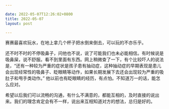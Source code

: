 ```yaml
---

date: 2022-05-07T12:26:02+0800
title: 2022-05-07
layout: post

---
```


赛赛最喜欢玩水，在地上拿几个杯子把水倒来倒去，可以玩的不亦乐乎。

还不时不时的不停吸鼻子，问他也不说，说了可能我们也未必能相信。有时候说是吸鼻屎，说不舒服。看不到里面有东西。网上稍微查了一下，有个比较吓人的说法是，“还有一种较为严重的症状是孩子患有抽动症，这种抽动症的早期表现是患儿会出现经常性的吸鼻子、眨眼睛等动作，如果长期发展下去还会出现较为严重的吸肚子和甩手类动作。”
他以前也有眨眼睛的经历，有点怕。不知道万一的话，能怎么应对。

希望以后我们可以流畅的沟通，有什么不满意的，都能互相的，及时直接的说出来。我们的理念肯定会有不一样，说出来互相知道对方的想法，总归是好的。
